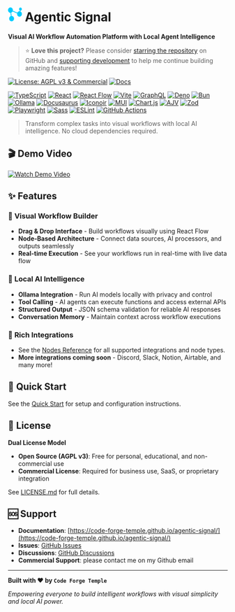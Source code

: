# [<img src="docs/static/img/logo.svg" alt="Agentic Signal" width="32" height="32">](https://code-forge-temple.github.io/agentic-signal/) Agentic Signal

**Visual AI Workflow Automation Platform with Local Agent Intelligence**

> ⭐️ **Love this project?** Please consider [starring the repository](https://github.com/code-forge-temple/agentic-signal) on GitHub and [supporting development](https://github.com/sponsors/code-forge-temple) to help me continue building amazing features!

[![License: AGPL v3 & Commercial](https://img.shields.io/badge/License-AGPL%20v3%20%7C%20Commercial-blue.svg)](LICENSE.md)
[![Docs](https://img.shields.io/badge/docs-live-blueviolet)](https://code-forge-temple.github.io/agentic-signal/)

[![TypeScript](https://img.shields.io/badge/TypeScript-007ACC?logo=typescript&logoColor=white)](https://www.typescriptlang.org/)
[![React](https://img.shields.io/badge/React-20232A?logo=react&logoColor=61DAFB)](https://reactjs.org/)
[![React Flow](https://img.shields.io/badge/React%20Flow-FF0072?logo=reactflow&logoColor=white)](https://reactflow.dev/)
[![Vite](https://img.shields.io/badge/Vite-646CFF?logo=vite&logoColor=white)](https://vitejs.dev/)
[![GraphQL](https://img.shields.io/badge/GraphQL-E10098?logo=graphql&logoColor=white)](https://graphql.org/)
[![Deno](https://img.shields.io/badge/Deno-20232A?logo=deno&logoColor=white)](https://deno.land/)
[![Bun](https://img.shields.io/badge/Bun-20232A?logo=bun&logoColor=white)](https://bun.sh/)
[![Ollama](https://img.shields.io/badge/Ollama-000000?logo=ollama&logoColor=white)](https://ollama.ai/)
[![Docusaurus](https://img.shields.io/badge/Docusaurus-3ECC5F?logo=docusaurus&logoColor=white)](https://docusaurus.io/)
[![Iconoir](https://img.shields.io/badge/Iconoir-18181B?logo=iconoir&logoColor=white)](https://iconoir.com/)
[![MUI](https://img.shields.io/badge/MUI-007FFF?logo=mui&logoColor=white)](https://mui.com/)
[![Chart.js](https://img.shields.io/badge/Chart.js-FF6384?logo=chartdotjs&logoColor=white)](https://www.chartjs.org/)
[![AJV](https://img.shields.io/badge/AJV-EF4B4B?logo=ajv&logoColor=white)](https://ajv.js.org/)
[![Zod](https://img.shields.io/badge/Zod-3A7AFE?logo=zod&logoColor=white)](https://zod.dev/)
[![Playwright](https://img.shields.io/badge/Playwright-2EAD33?logo=playwright&logoColor=white)](https://playwright.dev/)
[![Sass](https://img.shields.io/badge/Sass-CC6699?logo=sass&logoColor=white)](https://sass-lang.com/)
[![ESLint](https://img.shields.io/badge/ESLint-4B32C3?logo=eslint&logoColor=white)](https://eslint.org/)
[![GitHub Actions](https://img.shields.io/badge/GitHub%20Actions-2088FF?logo=githubactions&logoColor=white)](https://github.com/features/actions)

> Transform complex tasks into visual workflows with local AI intelligence. No cloud dependencies required.

## 🎬 Demo Video  

[<img src="https://img.youtube.com/vi/62zk8zE6UJI/maxresdefault.jpg" alt="Watch Demo Video" width="600">](https://www.youtube.com/watch?v=62zk8zE6UJI)

## ✨ Features

### 🎯 **Visual Workflow Builder**
- **Drag & Drop Interface** - Build workflows visually using React Flow
- **Node-Based Architecture** - Connect data sources, AI processors, and outputs seamlessly
- **Real-time Execution** - See your workflows run in real-time with live data flow

### 🧠 **Local AI Intelligence**
- **Ollama Integration** - Run AI models locally with privacy and control
- **Tool Calling** - AI agents can execute functions and access external APIs
- **Structured Output** - JSON schema validation for reliable AI responses
- **Conversation Memory** - Maintain context across workflow executions

### 🔗 **Rich Integrations**
- See the [Nodes Reference](https://code-forge-temple.github.io/agentic-signal/docs/nodes/overview) for all supported integrations and node types.
- **More integrations coming soon** - Discord, Slack, Notion, Airtable, and many more!

## 🚀 Quick Start

See the [Quick Start](https://code-forge-temple.github.io/agentic-signal/docs/getting-started/installation) for setup and configuration instructions.

## 📄 License

**Dual License Model**

- **Open Source (AGPL v3)**: Free for personal, educational, and non-commercial use
- **Commercial License**: Required for business use, SaaS, or proprietary integration

See [LICENSE.md](LICENSE.md) for full details.

## 🆘 Support

- **Documentation**: [https://code-forge-temple.github.io/agentic-signal/](https://code-forge-temple.github.io/agentic-signal/)
- **Issues**: [GitHub Issues](https://github.com/code-forge-temple/agentic-signal/issues)
- **Discussions**: [GitHub Discussions](https://github.com/code-forge-temple/agentic-signal/discussions)
- **Commercial Support**: please contact me on my Github email

---

**Built with ❤️ by `Code Forge Temple`**

*Empowering everyone to build intelligent workflows with visual simplicity and local AI power.*
